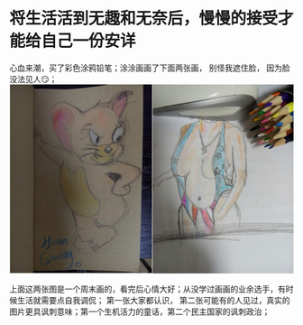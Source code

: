 # 将生活活到无趣和无奈后，慢慢的接受才能给自己一份安详

心血来潮，买了彩色涂鸦铅笔；涂涂画画了下面两张画， 别怪我遮住脸， 因为脸没法见人😏；
![绘画🎨](/bullshit/img/firstblood_for_funy_moment.jpg)

上面这两张图是一个周末画的，看完后心情大好；从没学过画画的业余选手，有时候生活就需要点自我调侃；
第一张大家都认识， 第二张可能有的人见过，真实的图片更具讽刺意味；第一个生机活力的童话，第二个民主国家的讽刺政治；